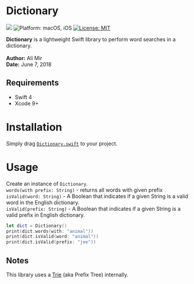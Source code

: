 # Dictionary

[![](https://img.shields.io/badge/Swift-4.0-orange.svg?style=flat-square)](https://developer.apple.com/swift/ "Swift 4") ![](https://img.shields.io/badge/platform-macOS,%20iOS-yellowgreen.svg?style=flat-square "Platform: macOS, iOS") [![](https://img.shields.io/badge/license-MIT-lightgrey.svg?style=flat-square "License: MIT")](LICENSE.md)

**Dictionary** is a lightweight Swift library to perform word searches in a dictionary.
<br />
<br />
**Author:** Ali Mir<br />
**Date:** June 7, 2018<br />

## Requirements

- Swift 4
- Xcode 9+

# Installation
Simply drag [`Dictionary.swift`](/Dictionary.swift) to your project.

# Usage
Create an instance of `Dictionary`.<br />
`words(with prefix: String)` - returns all words with given prefix<br />
`isValid(word: String)` - A Boolean that indicates if a given String is a valid word in the English dictionary.<br />
`isValid(prefix: String)` - A Boolean that indicates if a given String is a valid prefix in English dictionary.<br />
```SWIFT
let dict = Dictionary()
print(dict.words(with: "animal"))
print(dict.isValid(word: "animal"))
print(dict.isValid(prefix: "joe"))
```

## Notes
This library uses a [Trie](https://en.wikipedia.org/wiki/Trie) (aka Prefix Tree) internally.
